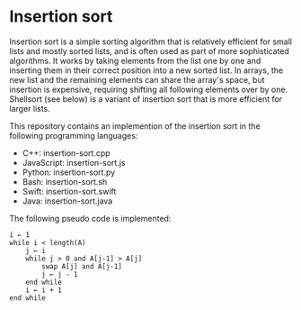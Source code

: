 # Insertion sort
Insertion sort is a simple sorting algorithm that is relatively efficient for small lists and mostly sorted lists, and is often used as part of more sophisticated algorithms. It works by taking elements from the list one by one and inserting them in their correct position into a new sorted list. In arrays, the new list and the remaining elements can share the array's space, but insertion is expensive, requiring shifting all following elements over by one. Shellsort (see below) is a variant of insertion sort that is more efficient for larger lists.

This repository contains an implemention of the insertion sort in the following programming languages:
- C++: insertion-sort.cpp
- JavaScript: insertion-sort.js
- Python: insertion-sort.py
- Bash: insertion-sort.sh
- Swift: insertion-sort.swift
- Java: insertion-sort.java

The following pseudo code is implemented:
```
i ← 1
while i < length(A)
    j ← i
    while j > 0 and A[j-1] > A[j]
        swap A[j] and A[j-1]
        j ← j - 1
    end while
    i ← i + 1
end while
```


